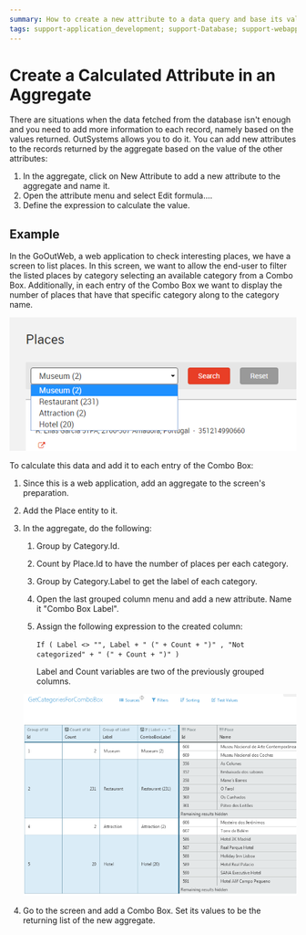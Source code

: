 ```yaml
---
summary: How to create a new attribute to a data query and base its value on the other record's attributes.
tags: support-application_development; support-Database; support-webapps
---
```


# Create a Calculated Attribute in an Aggregate

There are situations when the data fetched from the database isn't enough and you need to add more information to each record, namely based on the values returned. OutSystems allows you to do it. You can add new attributes to the records returned by the aggregate based on the value of the other attributes:

1. In the aggregate, click on New Attribute to add a new attribute to the aggregate and name it.
1. Open the attribute menu and select Edit formula....
1. Define the expression to calculate the value.


## Example

In the GoOutWeb, a web application to check interesting places, we have a screen to list places. In this screen, we want to allow the end-user to filter the listed places by category selecting an available category from a Combo Box. Additionally, in each entry of the Combo Box we want to display the number of places that have that specific category along to the category name.

![Create a Calculated Attribute in an Aggregate](images/calculated-attribute-create-1.png)

To calculate this data and add it to each entry of the Combo Box:

1. Since this is a web application, add an aggregate to the screen's preparation.

1. Add the Place entity to it.

1. In the aggregate, do the following:

    1. Group by Category.Id.

    1. Count by Place.Id to have the number of places per each category.

    1. Group by Category.Label to get the label of each category.

    1. Open the last grouped column menu and add a new attribute. Name it "Combo Box Label".

    1. Assign the following expression to the created column:
    
        `If ( Label <> "", Label + " (" + Count + ")" , "Not categorized" + " (" + Count + ")" )` 
        
        Label and Count variables are two of the previously grouped columns.

    ![Create a Calculated Attribute in an Aggregate](images/calculated-attribute-create-2.png)

1. Go to the screen and add a Combo Box. Set its values to be the returning list of the new aggregate.
